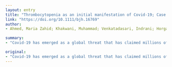 ```yaml
---
layout: entry
title: "Thrombocytopenia as an initial manifestation of Covid-19; Case Series and Literature review"
link: "https://doi.org/10.1111/bjh.16769"
author:
- Ahmed, Maria Zahid; Khakwani, Muhammad; Venkatadasari, Indrani; Horgan, Claire; Giles, Hannah; Jobanputra, Shailesh; Lokare, Anand; Ewing, Joanne; Shankara, Paneesha; Murthy, Vidhya

summary:
- "Covid-19 has emerged as a global threat that has claimed millions of lives until now. Haematological manifestation as an initial presentation of this deadly virus is not frequently reported in the literature. We hereby report a case series of asymptomatic patients with severe thrombocytopenia which was later found to be Covid induced. The virus was later discovered to be induced by the virus. Covid has been a deadly virus that has killed millions of people."

original:
- "Covid-19 has emerged as a global threat that has claimed millions of lives until now. Haematological manifestation as an initial presentation of this deadly virus is not frequently reported in the literature. We hereby report a case series of asymptomatic patients with severe thrombocytopenia which was later found to be Covid induced."
---
```


